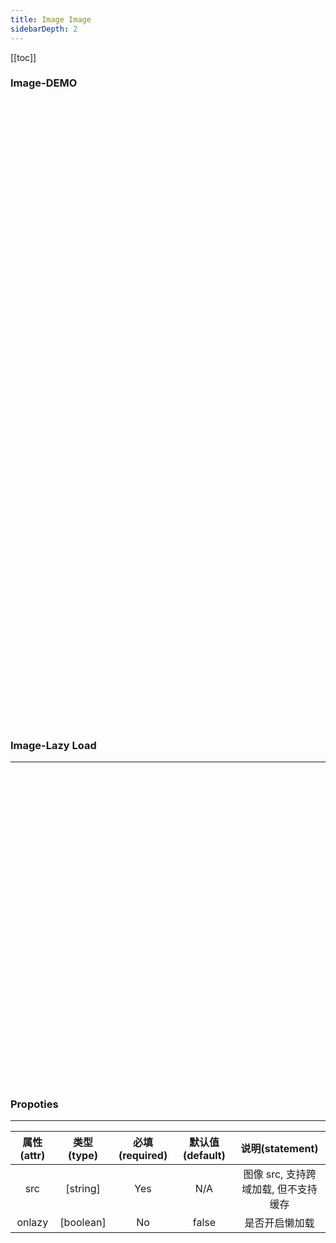 ```yaml
---
title: Image Image
sidebarDepth: 2
---
```


[[toc]]

### Image-DEMO

<ClientOnly>
<div style="width: 100%; height: 500px;">
    <fv-Image src="https://github.com/aleversn/VFluent/blob/master/examples/assert/sample/1.jpg?raw=true" style="width: 500px; height: 300px;"></fv-Image>
</div>

<div style="width: 100%; height: 500px;">
    <fv-Image src="https://github.com/aleversn/VFluent/blob/master/examples/assert/sample/2.jpg?raw=true" style="width: 500px; height: 300px;"></fv-Image>
</div>

### Image-Lazy Load

---

<div style="width: 100%; height: 500px;">
    <fv-Image src="https://github.com/aleversn/VFluent/blob/master/examples/assert/sample/3.jpg?raw=true" :onlazy="true" style="width: 500px; height: 300px;"></fv-Image>
</div>
</ClientOnly>

### Propoties

---

| 属性(attr) | 类型(type) | 必填(required) | 默认值(default) |           说明(statement)            |
| :--------: | :--------: | :------------: | :-------------: | :----------------------------------: |
|    src     |  [string]  |      Yes       |       N/A       | 图像 src, 支持跨域加载, 但不支持缓存 |
|   onlazy   | [boolean]  |       No       |      false      |            是否开启懒加载            |
